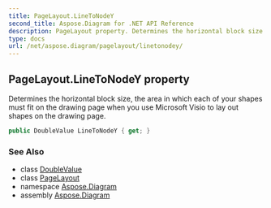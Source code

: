 ```yaml
---
title: PageLayout.LineToNodeY
second_title: Aspose.Diagram for .NET API Reference
description: PageLayout property. Determines the horizontal block size the area in which each of your shapes must fit on the drawing page when you use Microsoft Visio to lay out shapes on the drawing page
type: docs
url: /net/aspose.diagram/pagelayout/linetonodey/
---
```

## PageLayout.LineToNodeY property

Determines the horizontal block size, the area in which each of your shapes must fit on the drawing page when you use Microsoft Visio to lay out shapes on the drawing page.

```csharp
public DoubleValue LineToNodeY { get; }
```

### See Also

* class [DoubleValue](../../doublevalue/)
* class [PageLayout](../)
* namespace [Aspose.Diagram](../../pagelayout/)
* assembly [Aspose.Diagram](../../../)



